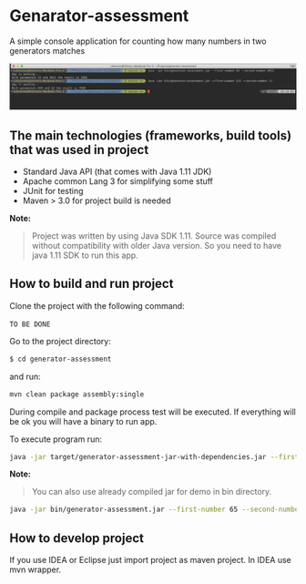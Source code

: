 
Genarator-assessment
===================
A simple console application for counting how many numbers in two generators matches

![demo](images/result.png)

The main technologies (frameworks, build tools) that was used in project
-------------
- Standard Java API (that comes with Java 1.11 JDK)
- Apache common Lang 3 for simplifying some stuff
- JUnit for testing
- Maven > 3.0 for project build is needed

**Note:**
> Project was written by using Java SDK 1.11. Source was compiled without compatibility with older Java version. So you need to have java 1.11 SDK to run this app.

How to build and run project
-------------
Clone the project with the following command:

``
TO BE DONE
``

Go to the project directory:

```bash
$ cd generator-assessment
```

and run:

```bash
mvn clean package assembly:single
```

During compile and package process test will be executed. If everything will be ok you will have a binary to run app.

To execute program run:

```bash
java -jar target/generator-assessment-jar-with-dependencies.jar --first-number 65 --second-number 8291
```

**Note:**
> You can also use already compiled jar for demo in bin directory.

```bash
java -jar bin/generator-assessment.jar --first-number 65 --second-number 8291
```

How to develop project
-------------
If you use IDEA or Eclipse just import project as maven project. In IDEA use mvn wrapper. 